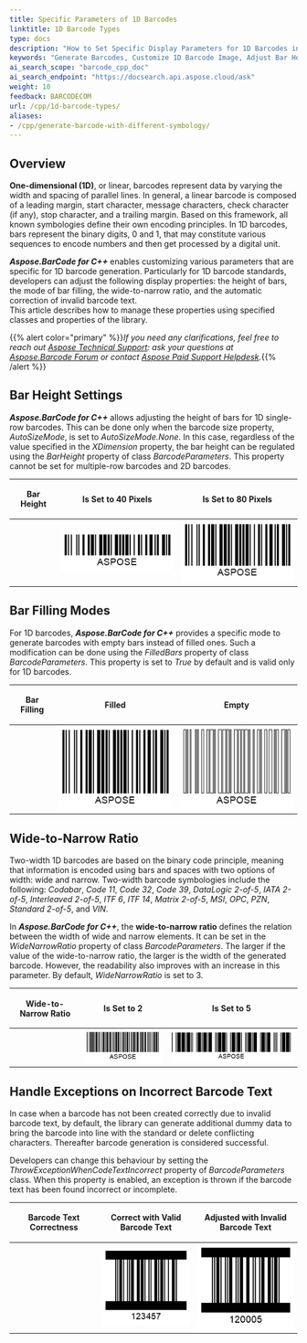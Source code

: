 ```yaml
---
title: Specific Parameters of 1D Barcodes
linktitle: 1D Barcode Types
type: docs
description: "How to Set Specific Display Parameters for 1D Barcodes in Aspose.BarCode for C++"
keywords: "Generate Barcodes, Customize 1D Barcode Image, Adjust Bar Height in Aspose.BarCode for C++, Work with Barcode Image in Aspose.BarCode for C++, Generate Barcodes in Aspose.BarCode, Customized Linear Barcodes, Change Bar Height, Set Empty Bar Filling for 1D Barcodes, Barcode Wide-to-Narrow Ratio, Set Wide-to-Narrow Ratio in Aspose.BarCode"
ai_search_scope: "barcode_cpp_doc"
ai_search_endpoint: "https://docsearch.api.aspose.cloud/ask"
weight: 10
feedback: BARCODECOM
url: /cpp/1d-barcode-types/
aliases: 
- /cpp/generate-barcode-with-different-symbology/
---
```


## **Overview**
**One-dimensional (1D)**, or linear, barcodes represent data by varying the width and spacing of parallel lines. In general, a linear barcode is composed of a leading margin, start character, message characters, check character (if any), stop character, and a trailing margin. Based on this framework, all known symbologies define their own encoding principles. In 1D barcodes, bars represent the binary digits, 0 and 1, that may constitute various sequences to encode numbers and then get processed by a digital unit.  

***Aspose.BarCode for C++*** enables customizing various parameters that are specific for 1D barcode generation. Particularly for 1D barcode standards, developers can adjust the following display properties: the height of bars, the mode of bar filling, the wide-to-narrow ratio, and the automatic correction of invalid barcode text.  
This article describes how to manage these properties using specified classes and properties of the library.  

{{% alert color="primary" %}}*If you need any clarifications, feel free to reach out [Aspose Technical Support](/barcode/cpp/technical-support/): ask your questions at [Aspose.Barcode Forum](https://forum.aspose.com/c/barcode/13) or contact [Aspose Paid Support Helpdesk](https://helpdesk.aspose.com/).*{{% /alert %}}

## **Bar Height Settings**
***Aspose.BarCode for C++*** allows adjusting the height of bars for 1D single-row barcodes. This can be done only when the barcode size property, *AutoSizeMode*, is set to *AutoSizeMode.None*. In this case, regardless of the value specified in the *XDimension* property, the bar height can be regulated using the *BarHeight* property of class *BarcodeParameters*. This property cannot be set for multiple-row barcodes and 2D barcodes.
  
|<p align="center">**Bar Height**</p>|<p align="center">**Is Set to 40 Pixels**</p>|<p align="center">**Is Set to 80 Pixels**</p>|
| :-: | :-: | :-: |
| |<img src="barheight40code128.png">|<img src="barheight80code128.png">|
  
  
## **Bar Filling Modes**
For 1D barcodes, ***Aspose.BarCode for C++*** provides a specific mode to generate barcodes with empty bars instead of filled ones. Such a modification can be done using the *FilledBars* property of class *BarcodeParameters*. This property is set to *True* by default and is valid only for 1D barcodes. 
  
|<p align="center">**Bar Filling**</p>|<p align="center">**Filled**</p>|<p align="center">**Empty**</p>|
| :-: | :-: | :-: |
| |<img src="barsfilledcode128.png">|<img src="barsemptycode128.png">|
  

## **Wide-to-Narrow Ratio**
Two-width 1D barcodes are based on the binary code principle, meaning that information is encoded using bars and spaces with two options of width: wide and narrow. Two-width barcode symbologies include the following: *Codabar*, *Code 11*, *Code 32*, *Code 39*, *DataLogic 2-of-5*, *IATA 2-of-5*, *Interleaved 2-of-5*, *ITF 6*, *ITF 14*, *Matrix 2-of-5*, *MSI*, *OPC*, *PZN*, *Standard 2-of-5*, and *VIN*.  
  
In ***Aspose.BarCode for C++***, the **wide-to-narrow ratio** defines the relation between the width of wide and narrow elements. It can be set in the *WideNarrowRatio* property of class *BarcodeParameters*. The larger if the value of the wide-to-narrow ratio, the larger is the width of the generated barcode. However, the readability also improves with an increase in this parameter. By default, *WideNarrowRatio* is set to 3.  
  
|<p align="center">**Wide-to-Narrow Ratio**</p>|<p align="center">**Is Set to 2**</p>|<p align="center">**Is Set to 5**</p>|
| :-: | :-: | :-: |
| |<img src="widenarrow2code39.png">|<img src="widenarrow5code39.png">|
  
  
## **Handle Exceptions on Incorrect Barcode Text**
In case when a barcode has not been created correctly due to invalid barcode text, by default, the library can generate additional dummy data to bring the barcode into line with the standard or delete conflicting characters. Thereafter barcode generation is considered successful.  
  
Developers can change this behaviour by setting the *ThrowExceptionWhenCodeTextIncorrect* property of *BarcodeParameters* class. When this property is enabled, an exception is thrown if the barcode text has been found incorrect or incomplete.
  
|<p align="center">**Barcode Text Correctness**</p>|<p align="center">**Correct with Valid Barcode Text**</p>|<p align="center">**Adjusted with Invalid Barcode Text**</p>|
| :-: | :-: | :-: |
| |<img src="itf6correct.png">|<img src="itf6filled.png">|
  
